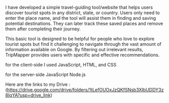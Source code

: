 I have developed a simple travel-guiding tool/website that helps users discover tourist spots in any district, state, or country.
Users only need to enter the place name, and the tool will assist them in finding and saving potential destinations.
They can later track these saved places and remove them after completing their journey.

This basic tool is designed to be helpful for people who love to explore tourist spots but find it challenging to navigate through the vast amount of information available on Google.
By filtering out irrelevant results, TripMapper provides users with specific and effective recommendations.

for the client-side
I used
JavaScript, 
HTML, and CSS 

for the server-side
JavaScript
Node.js 

Here are the links to my Drive : (https://drive.google.com/drive/folders/1tLefOUOxJzQKfSNsb3XIbUDDY3z8IqYA?usp=drive_link)
